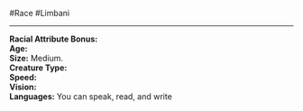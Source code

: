 #Race #Limbani
- - -
**Racial Attribute Bonus:**  
**Age:**  
**Size:** Medium.  
**Creature Type:**  
**Speed:**  
**Vision:**  
**Languages:** You can speak, read, and write